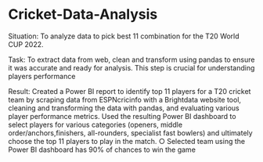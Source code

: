 # Cricket-Data-Analysis
Situation: To analyze data to pick best 11 combination for the T20 World CUP 2022.

Task: To extract data from web, clean and transform using pandas to ensure it was accurate and ready for analysis. This step is crucial for understanding players performance

Result: Created a Power BI report to identify top 11 players for a T20 cricket team by scraping data from ESPNcricinfo with a Brightdata website tool, cleaning and transforming the data with pandas, and evaluating various player performance metrics. Used the resulting Power BI dashboard to select players for various categories (openers, middle order/anchors,finishers, all-rounders, specialist fast bowlers) and ultimately choose the top 11 players to play in the match. ○ Selected team using the Power BI dashboard has 90% of chances to win the game
